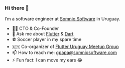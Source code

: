 ### Hi there 👋

I’m a software engineer at [Somnio Software][somnio_software_link] in Uruguay. 

- 👨‍💻 CTO & Co-Founder
- 💬 Ask me about [Flutter][flutter_link] & [Dart][dart_link]
- ⚽  Soccer player in my spare time
- 🇺🇾  Co-organizer of [Flutter Uruguay Meetup Group][meetup_link]
- 📫 How to reach me: [gpapa@somniosoftware.com][mail_link]
- ⚡ Fun fact: I can move my ears 😂

[somnio_software_link]: https://somniosoftware.com/
[flutter_link]: https://flutter.dev/
[dart_link]: https://dart.dev/
[meetup_link]: https://www.meetup.com/Flutter-Uruguay/
[mail_link]: mailto:gpapa@somniosoftware.com

<!--
**gianfrancopapa/gianfrancopapa** is a ✨ _special_ ✨ repository because its `README.md` (this file) appears on your GitHub profile.

Here are some ideas to get you started:

- 🔭 I’m currently working on ...
- 🌱 I’m currently learning ...
- 👯 I’m looking to collaborate on ...
- 🤔 I’m looking for help with ...
- 💬 Ask me about ...
- 📫 How to reach me: ...
- 😄 Pronouns: ...
- ⚡ Fun fact: ...
-->

